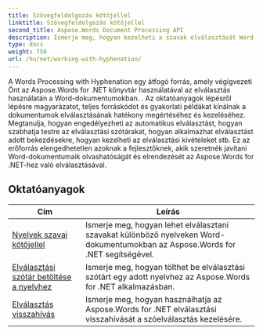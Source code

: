 ```yaml
---
title: Szövegfeldolgozás kötőjellel
linktitle: Szövegfeldolgozás kötőjellel
second_title: Aspose.Words Document Processing API
description: Ismerje meg, hogyan kezelheti a szavak elválasztását Word dokumentumokban az Aspose.Words for .NET segítségével. Teljes oktatóanyagok és gyakorlati példák.
type: docs
weight: 750
url: /hu/net/working-with-hyphenation/
---
```

A Words Processing with Hyphenation egy átfogó forrás, amely végigvezeti Önt az Aspose.Words for .NET könyvtár használatával az elválasztás használatán a Word-dokumentumokban. . Az oktatóanyagok lépésről lépésre magyarázatot, teljes forráskódot és gyakorlati példákat kínálnak a dokumentumok elválasztásának hatékony megértéséhez és kezeléséhez. Megtanulja, hogyan engedélyezheti az automatikus elválasztást, hogyan szabhatja testre az elválasztási szótárakat, hogyan alkalmazhat elválasztást adott bekezdésekre, hogyan kezelheti az elválasztási kivételeket stb. Ez az erőforrás elengedhetetlen azoknak a fejlesztőknek, akik szeretnék javítani Word-dokumentumaik olvashatóságát és elrendezését az Aspose.Words for .NET-hez való elválasztásával.

 ## Oktatóanyagok
| Cím | Leírás |
| --- | --- |
| [Nyelvek szavai kötőjellel](./hyphenate-words-of-languages/) | Ismerje meg, hogyan lehet elválasztani szavakat különböző nyelveken Word-dokumentumokban az Aspose.Words for .NET segítségével. |
| [Elválasztási szótár betöltése a nyelvhez](./load-hyphenation-dictionary-for-language/) |Ismerje meg, hogyan tölthet be elválasztási szótárt egy adott nyelvhez az Aspose.Words for .NET alkalmazásban. |
| [Elválasztás visszahívás](./hyphenation-callback/) | Ismerje meg, hogyan használhatja az Aspose.Words for .NET elválasztási visszahívását a szóelválasztás kezelésére. |